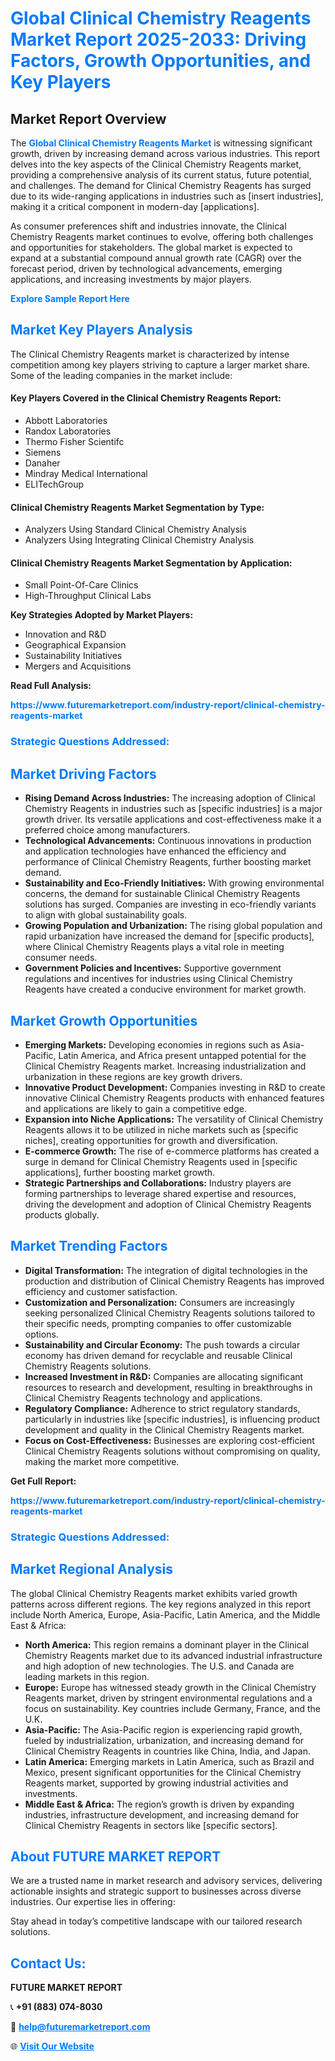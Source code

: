 <h1 style="color: #007BFF;">Global Clinical Chemistry Reagents Market Report 2025-2033: Driving Factors, Growth Opportunities, and Key Players</h1>

<section id="overview">
<h2>Market Report Overview</h2>
<p>The <a href="https://www.futuremarketreport.com/industry-report/clinical-chemistry-reagents-market" style="color: #007BFF; text-decoration: none;"><strong>Global Clinical Chemistry Reagents Market</strong></a> is witnessing significant growth, driven by increasing demand across various industries. This report delves into the key aspects of the Clinical Chemistry Reagents market, providing a comprehensive analysis of its current status, future potential, and challenges. The demand for Clinical Chemistry Reagents has surged due to its wide-ranging applications in industries such as [insert industries], making it a critical component in modern-day [applications].</p>
<p>As consumer preferences shift and industries innovate, the Clinical Chemistry Reagents market continues to evolve, offering both challenges and opportunities for stakeholders. The global market is expected to expand at a substantial compound annual growth rate (CAGR) over the forecast period, driven by technological advancements, emerging applications, and increasing investments by major players.</p>
</section>

<section id="overview">
<p><a href="https://www.futuremarketreport.com/request-sample/reportId=34203" style="color: #007BFF; text-decoration: none;"><strong>Explore Sample Report Here</strong></a></p>
</section>

<section id="key-players">
<h2 style="color: #007BFF;">Market Key Players Analysis</h2>
<p>The Clinical Chemistry Reagents market is characterized by intense competition among key players striving to capture a larger market share. Some of the leading companies in the market include:</p>
<h4>Key Players Covered in the Clinical Chemistry Reagents Report:</h4>
<ul><li>Abbott Laboratories</li><li>Randox Laboratories</li><li>Thermo Fisher Scientifc</li><li>Siemens</li><li>Danaher</li><li>Mindray Medical International</li><li>ELITechGroup</li></ul>
<h4>Clinical Chemistry Reagents Market Segmentation by Type:</h4>
<ul><li>Analyzers Using Standard Clinical Chemistry Analysis</li><li>Analyzers Using Integrating Clinical Chemistry Analysis</li></ul>

<h4>Clinical Chemistry Reagents Market Segmentation by Application:</h4>
<ul><li>Small Point-Of-Care Clinics</li><li>High-Throughput Clinical Labs</li></ul>
<p><strong>Key Strategies Adopted by Market Players:</strong></p>
<ul>
<li>Innovation and R&D</li>
<li>Geographical Expansion</li>
<li>Sustainability Initiatives</li>
<li>Mergers and Acquisitions</li>
</ul>
</section>

<section>
<p><strong>Read Full Analysis: </strong></p><a href="https://www.futuremarketreport.com/industry-report/clinical-chemistry-reagents-market" style="color: #007BFF; text-decoration: none;"><strong>https://www.futuremarketreport.com/industry-report/clinical-chemistry-reagents-market</strong></a>
<h3 style="color: #007BFF;">Strategic Questions Addressed:</h3>
</section>

<section id="driving-factors">
<h2 style="color: #007BFF;">Market Driving Factors</h2>
<ul>
<li><strong>Rising Demand Across Industries:</strong> The increasing adoption of Clinical Chemistry Reagents in industries such as [specific industries] is a major growth driver. Its versatile applications and cost-effectiveness make it a preferred choice among manufacturers.</li>
<li><strong>Technological Advancements:</strong> Continuous innovations in production and application technologies have enhanced the efficiency and performance of Clinical Chemistry Reagents, further boosting market demand.</li>
<li><strong>Sustainability and Eco-Friendly Initiatives:</strong> With growing environmental concerns, the demand for sustainable Clinical Chemistry Reagents solutions has surged. Companies are investing in eco-friendly variants to align with global sustainability goals.</li>
<li><strong>Growing Population and Urbanization:</strong> The rising global population and rapid urbanization have increased the demand for [specific products], where Clinical Chemistry Reagents plays a vital role in meeting consumer needs.</li>
<li><strong>Government Policies and Incentives:</strong> Supportive government regulations and incentives for industries using Clinical Chemistry Reagents have created a conducive environment for market growth.</li>
</ul>
</section>

<section id="growth-opportunities">
<h2 style="color: #007BFF;">Market Growth Opportunities</h2>
<ul>
<li><strong>Emerging Markets:</strong> Developing economies in regions such as Asia-Pacific, Latin America, and Africa present untapped potential for the Clinical Chemistry Reagents market. Increasing industrialization and urbanization in these regions are key growth drivers.</li>
<li><strong>Innovative Product Development:</strong> Companies investing in R&D to create innovative Clinical Chemistry Reagents products with enhanced features and applications are likely to gain a competitive edge.</li>
<li><strong>Expansion into Niche Applications:</strong> The versatility of Clinical Chemistry Reagents allows it to be utilized in niche markets such as [specific niches], creating opportunities for growth and diversification.</li>
<li><strong>E-commerce Growth:</strong> The rise of e-commerce platforms has created a surge in demand for Clinical Chemistry Reagents used in [specific applications], further boosting market growth.</li>
<li><strong>Strategic Partnerships and Collaborations:</strong> Industry players are forming partnerships to leverage shared expertise and resources, driving the development and adoption of Clinical Chemistry Reagents products globally.</li>
</ul>
</section>

<section id="trending-factors">
<h2 style="color: #007BFF;">Market Trending Factors</h2>
<ul>
<li><strong>Digital Transformation:</strong> The integration of digital technologies in the production and distribution of Clinical Chemistry Reagents has improved efficiency and customer satisfaction.</li>
<li><strong>Customization and Personalization:</strong> Consumers are increasingly seeking personalized Clinical Chemistry Reagents solutions tailored to their specific needs, prompting companies to offer customizable options.</li>
<li><strong>Sustainability and Circular Economy:</strong> The push towards a circular economy has driven demand for recyclable and reusable Clinical Chemistry Reagents solutions.</li>
<li><strong>Increased Investment in R&D:</strong> Companies are allocating significant resources to research and development, resulting in breakthroughs in Clinical Chemistry Reagents technology and applications.</li>
<li><strong>Regulatory Compliance:</strong> Adherence to strict regulatory standards, particularly in industries like [specific industries], is influencing product development and quality in the Clinical Chemistry Reagents market.</li>
<li><strong>Focus on Cost-Effectiveness:</strong> Businesses are exploring cost-efficient Clinical Chemistry Reagents solutions without compromising on quality, making the market more competitive.</li>
</ul>
</section>

<section>
<p><strong>Get Full Report: </strong></p><a href="https://www.futuremarketreport.com/industry-report/clinical-chemistry-reagents-market" style="color: #007BFF; text-decoration: none;"><strong>https://www.futuremarketreport.com/industry-report/clinical-chemistry-reagents-market</strong></a>
<h3 style="color: #007BFF;">Strategic Questions Addressed:</h3>
</section>


<section id="regional-analysis">
<h2 style="color: #007BFF;">Market Regional Analysis</h2>
<p>The global Clinical Chemistry Reagents market exhibits varied growth patterns across different regions. The key regions analyzed in this report include North America, Europe, Asia-Pacific, Latin America, and the Middle East & Africa:</p>
<ul>
<li><strong>North America:</strong> This region remains a dominant player in the Clinical Chemistry Reagents market due to its advanced industrial infrastructure and high adoption of new technologies. The U.S. and Canada are leading markets in this region.</li>
<li><strong>Europe:</strong> Europe has witnessed steady growth in the Clinical Chemistry Reagents market, driven by stringent environmental regulations and a focus on sustainability. Key countries include Germany, France, and the U.K.</li>
<li><strong>Asia-Pacific:</strong> The Asia-Pacific region is experiencing rapid growth, fueled by industrialization, urbanization, and increasing demand for Clinical Chemistry Reagents in countries like China, India, and Japan.</li>
<li><strong>Latin America:</strong> Emerging markets in Latin America, such as Brazil and Mexico, present significant opportunities for the Clinical Chemistry Reagents market, supported by growing industrial activities and investments.</li>
<li><strong>Middle East & Africa:</strong> The region’s growth is driven by expanding industries, infrastructure development, and increasing demand for Clinical Chemistry Reagents in sectors like [specific sectors].</li>
</ul>
</section>

<footer>
<h2 style="color: #007BFF;">About FUTURE MARKET REPORT</h2>
<p>We are a trusted name in market research and advisory services, delivering actionable insights and strategic support to businesses across diverse industries. Our expertise lies in offering:</p>

<p>Stay ahead in today’s competitive landscape with our tailored research solutions.</p>

<h2 style="color: #007BFF;">Contact Us:</h2>
<p><strong>FUTURE MARKET REPORT</strong></p>
<p>📞 <strong>+91 (883) 074-8030</strong></p>
<p>📧 <strong><a href="mailto:help@futuremarketreport.com" style="color: #007BFF;">help@futuremarketreport.com</a></strong></p>
<p>🌐 <strong><a href="https://www.futuremarketreport.com/" style="color: #007BFF;">Visit Our Website</a></strong></p>
</footer>